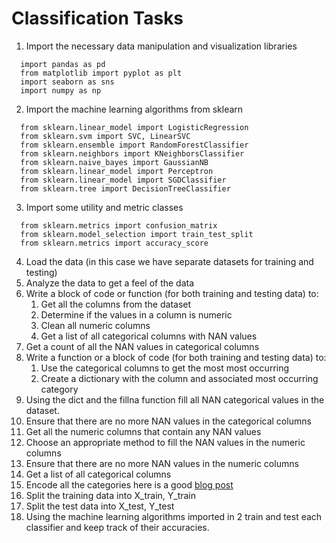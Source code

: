 # Classification Tasks 


1. Import the necessary data manipulation and visualization libraries
```
  import pandas as pd
  from matplotlib import pyplot as plt
  import seaborn as sns
  import numpy as np
```
2. Import the machine learning algorithms from sklearn
```
  from sklearn.linear_model import LogisticRegression
  from sklearn.svm import SVC, LinearSVC
  from sklearn.ensemble import RandomForestClassifier
  from sklearn.neighbors import KNeighborsClassifier
  from sklearn.naive_bayes import GaussianNB
  from sklearn.linear_model import Perceptron
  from sklearn.linear_model import SGDClassifier
  from sklearn.tree import DecisionTreeClassifier
```
3. Import some utility and metric classes
```
  from sklearn.metrics import confusion_matrix
  from sklearn.model_selection import train_test_split
  from sklearn.metrics import accuracy_score
```
4. Load the data (in this case we have separate datasets for training and testing)
5. Analyze the data to get a feel of the data
6. Write a block of code or function (for both training and testing data) to:
	1. Get all the columns from the dataset
	2. Determine if the values in a column is numeric
	3. Clean all numeric columns 
	4. Get a list of all categorical columns with NAN values
7. Get a count of all the NAN values in categorical columns
8. Write a function or a block of code (for both training and testing data) to:
	1. Use the categorical columns to get the most most occurring 
	2. Create a dictionary with the column and associated most occurring category
9. Using the dict and the fillna function fill all NAN categorical values in the dataset.
10. Ensure that there are no more NAN values in the categorical columns
11. Get all the numeric columns that contain any NAN values
12. Choose an appropriate method to fill the NAN values in the numeric columns
13. Ensure that there are no more NAN values in the numeric columns
14. Get a list of all categorical columns 
15. Encode all the categories here is a good [blog post](http://pbpython.com/categorical-encoding.html)
16. Split the training data into X_train, Y_train
17. Split the test data into X_test, Y_test
18. Using the machine learning algorithms imported in 2 train and test each classifier and keep track of their accuracies. 

